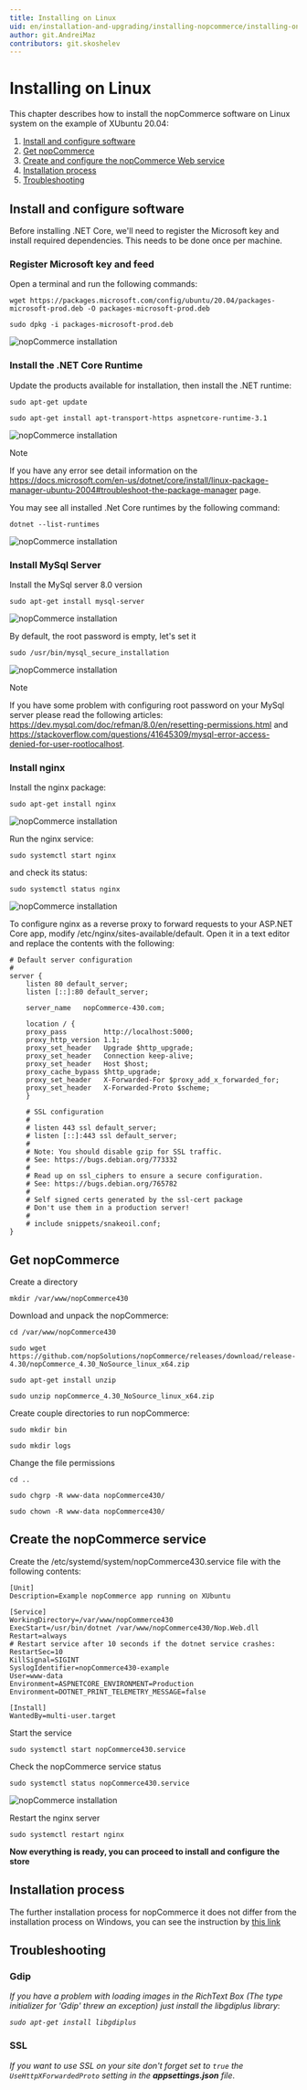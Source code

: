```yaml
---
title: Installing on Linux
uid: en/installation-and-upgrading/installing-nopcommerce/installing-on-linux
author: git.AndreiMaz
contributors: git.skoshelev
---
```


# Installing on Linux

This chapter describes how to install the nopCommerce software on Linux system on the example of XUbuntu 20.04:

1. [Install and configure software](#install-and-configure-software)
1. [Get nopCommerce](#get-nopcommerce)
1. [Create and configure the nopCommerce Web service](#create-the-nopcommerce-service)
1. [Installation process](#installation-process)
1. [Troubleshooting](#troubleshooting)

## Install and configure software

Before installing .NET Core, we'll need to register the Microsoft key and install required dependencies. This needs to be done once per machine.

### Register Microsoft key and feed

Open a terminal and run the following commands:

`wget https://packages.microsoft.com/config/ubuntu/20.04/packages-microsoft-prod.deb -O packages-microsoft-prod.deb`

`sudo dpkg -i packages-microsoft-prod.deb`

![nopCommerce installation](_static/installing-on-linux/register_key.jpg)

### Install the .NET Core Runtime

Update the products available for installation, then install the .NET runtime:

`sudo apt-get update`

`sudo apt-get install apt-transport-https aspnetcore-runtime-3.1`

![nopCommerce installation](_static/installing-on-linux/net_core.jpg)

> [!NOTE]
> 
> If you have any error see detail information on the https://docs.microsoft.com/en-us/dotnet/core/install/linux-package-manager-ubuntu-2004#troubleshoot-the-package-manager page.

You may see all installed .Net Core runtimes by the following command:

`dotnet --list-runtimes`

![nopCommerce installation](_static/installing-on-linux/list_runtimes.jpg)

### Install MySql Server

Install the MySql server 8.0 version

`sudo apt-get install mysql-server`

![nopCommerce installation](_static/installing-on-linux/install_mysql.jpg)

By default, the root password is empty, let's set it

`sudo /usr/bin/mysql_secure_installation`

![nopCommerce installation](_static/installing-on-linux/config_mysql.jpg)

> [!NOTE]
> 
> If you have some problem with configuring root password on your MySql server please read the following articles: https://dev.mysql.com/doc/refman/8.0/en/resetting-permissions.html and https://stackoverflow.com/questions/41645309/mysql-error-access-denied-for-user-rootlocalhost.

### Install nginx

Install the nginx package:

`sudo apt-get install nginx`

![nopCommerce installation](_static/installing-on-linux/install_nginx.jpg)

Run the nginx service:

`sudo systemctl start nginx`

and check its status:

`sudo systemctl status nginx`

![nopCommerce installation](_static/installing-on-linux/status_nginx.jpg)

To configure nginx as a reverse proxy to forward requests to your ASP.NET Core app, modify /etc/nginx/sites-available/default. Open it in a text editor and replace the contents with the following:

```
# Default server configuration
#
server {
    listen 80 default_server;
    listen [::]:80 default_server;

    server_name   nopCommerce-430.com;

    location / {
    proxy_pass         http://localhost:5000;
    proxy_http_version 1.1;
    proxy_set_header   Upgrade $http_upgrade;
    proxy_set_header   Connection keep-alive;
    proxy_set_header   Host $host;
    proxy_cache_bypass $http_upgrade;
    proxy_set_header   X-Forwarded-For $proxy_add_x_forwarded_for;
    proxy_set_header   X-Forwarded-Proto $scheme;
    }

    # SSL configuration
    #
    # listen 443 ssl default_server;
    # listen [::]:443 ssl default_server;
    #
    # Note: You should disable gzip for SSL traffic.
    # See: https://bugs.debian.org/773332
    #
    # Read up on ssl_ciphers to ensure a secure configuration.
    # See: https://bugs.debian.org/765782
    #
    # Self signed certs generated by the ssl-cert package
    # Don't use them in a production server!
    #
    # include snippets/snakeoil.conf;
}
```

## Get nopCommerce

Create a directory

`mkdir /var/www/nopCommerce430`

Download and unpack the nopCommerce:

`cd /var/www/nopCommerce430`

`sudo wget https://github.com/nopSolutions/nopCommerce/releases/download/release-4.30/nopCommerce_4.30_NoSource_linux_x64.zip`

`sudo apt-get install unzip`

`sudo unzip nopCommerce_4.30_NoSource_linux_x64.zip`

Create couple directories to run nopCommerce:

`sudo mkdir bin`

`sudo mkdir logs`

Change the file permissions

`cd ..`

`sudo chgrp -R www-data nopCommerce430/`

`sudo chown -R www-data nopCommerce430/`

## Create the nopCommerce service

Create the /etc/systemd/system/nopCommerce430.service file with the following contents:

```
[Unit]
Description=Example nopCommerce app running on XUbuntu

[Service]
WorkingDirectory=/var/www/nopCommerce430
ExecStart=/usr/bin/dotnet /var/www/nopCommerce430/Nop.Web.dll
Restart=always
# Restart service after 10 seconds if the dotnet service crashes:
RestartSec=10
KillSignal=SIGINT
SyslogIdentifier=nopCommerce430-example
User=www-data
Environment=ASPNETCORE_ENVIRONMENT=Production
Environment=DOTNET_PRINT_TELEMETRY_MESSAGE=false

[Install]
WantedBy=multi-user.target
```

Start the service

`sudo systemctl start nopCommerce430.service`

Check the nopCommerce service status

`sudo systemctl status nopCommerce430.service`

![nopCommerce installation](_static/installing-on-linux/status_nopCommerce.jpg)

Restart the nginx server

`sudo systemctl restart nginx`

**Now everything is ready, you can proceed to install and configure the store**

## Installation process

The further installation process for nopCommerce it does not differ from the installation process on Windows, you can see the instruction by [this link](xref:en/installation-and-upgrading/installing-nopcommerce/installing-on-windows#install-nopcommerce)

## Troubleshooting

### Gdip

*If you have a problem with loading images in the RichText Box (The type initializer for 'Gdip' threw an exception) just install the libgdiplus library*:

*`sudo apt-get install libgdiplus`*

### SSL

*If you want to use SSL on your site don't forget set to `true` the `UseHttpXForwardedProto` setting in the **appsettings.json** file*.
